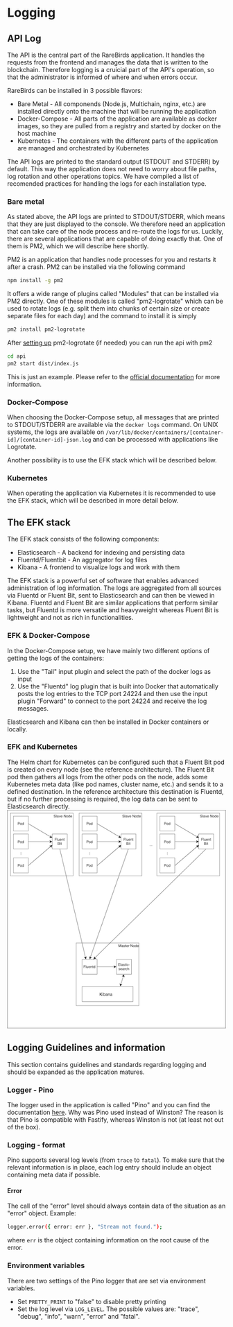 # Logging

## API Log 
The API is the central part of the RareBirds application. It handles the requests from the frontend and manages the data that is written to the blockchain. Therefore logging is a cruicial part of the API's operation, so that the administrator is informed of where and when errors occur. 

RareBirds can be installed in 3 possible flavors: 
* Bare Metal - All componends (Node.js, Multichain, nginx, etc.) are installed directly onto the machine that will be running the application
* Docker-Compose - All parts of the application are available as docker images, so they are pulled from a registry and started by docker on the host machine
* Kubernetes - The containers with the different parts of the application are managed and orchestrated by Kubernetes

The API logs are printed to the standard output (STDOUT and STDERR) by default. This way the application does not need to worry about file paths, log rotation and other operations topics. We have compiled a list of recomended practices for handling the logs for each installation type. 

### Bare metal 
As stated above, the API logs are printed to STDOUT/STDERR, which means that they are just displayed to the console. We therefore need an application that can take care of the node process and re-route the logs for us. Luckily, there are several applications that are capable of doing exactly that. One of them is PM2, which we will describe here shortly. 


PM2 is an application that handles node processes for you and restarts it after a crash. PM2 can be installed via the following command
```bash 
npm install -g pm2
```
It offers a wide range of plugins called "Modules" that can be installed via PM2 directly. One of these modules is called "pm2-logrotate" which can be used to rotate logs (e.g. split them into chunks of certain size or create separate files for each day) and the command to install it is simply 
```bash
pm2 install pm2-logrotate
```
After [setting up](https://github.com/keymetrics/pm2-logrotate) pm2-logrotate (if needed) you can run the api with pm2 
```bash
cd api
pm2 start dist/index.js
```
This is just an example. Please refer to the [official documentation](http://pm2.keymetrics.io/) for more information. 

### Docker-Compose
When choosing the Docker-Compose setup, all messages that are printed to STDOUT/STDERR are available via the `docker logs` command. On UNIX systems, the logs are available on `/var/lib/docker/containers/[container-id]/[container-id]-json.log` and can be processed with applications like Logrotate. 

Another possibility is to use the EFK stack which will be described below. 

### Kubernetes
When operating the application via Kubernetes it is recommended to use the EFK stack, which will be described in more detail below. 

## The EFK stack
The EFK stack consists of the following components: 
* Elasticsearch - A backend for indexing and persisting data
* Fluentd/Fluentbit - An aggregator for log files
* Kibana - A frontend to visualize logs and work with them 

The EFK stack is a powerful set of software that enables advanced administration of log information. The logs are aggregated from all sources via Fluentd or Fluent Bit, sent to Elasticsearch and can then be viewed in Kibana. Fluentd and Fluent Bit are similar applications that perform similar tasks, but Fluentd is more versatile and heavyweight whereas Fluent Bit is lightweight and not as rich in functionalities. 

### EFK & Docker-Compose
In the Docker-Compose setup, we have mainly two different options of getting the logs of the containers: 

1) Use the "Tail" input plugin and select the path of the docker logs as input
2) Use the "Fluentd" log plugin that is built into Docker that automatically posts the log entries to the TCP port 24224 and then use the input plugin "Forward" to connect to the port 24224 and receive the log messages. 

Elasticsearch and Kibana can then be installed in Docker containers or locally. 

### EFK and Kubernetes
The Helm chart for Kubernetes can be configured such that a Fluent Bit pod is created on every node (see the reference architecture). The Fluent Bit pod then gathers all logs from the other pods on the node, adds some Kubernetes meta data (like pod names, cluster name, etc.) and sends it to a defined destination. In the reference architecture this destination is Fluentd, but if no further processing is required, the log data can be sent to Elasticsearch directly. 
![Reference Architecture EFK stack](./fluentd_architecture.png)


## Logging Guidelines and information
This section contains guidelines and standards regarding logging and should be expanded as the application matures. 

### Logger - Pino 
The logger used in the application is called "Pino" and you can find the documentation [here](https://github.com/pinojs/pino). Why was Pino used instead of Winston? The reason is that Pino is compatible with Fastify, whereas Winston is not (at least not out of the box). 

### Logging - format
Pino supports several log levels (from `trace` to `fatal`). To make sure that the relevant information is in place, each log entry should include an object containing meta data if possible.

#### Error
The call of the "error" level should always contain data of the situation as an "error" object. Example: 
```bash
logger.error({ error: err }, "Stream not found.");
``` 
where `err` is the object containing information on the root cause of the error.


### Environment variables
There are two settings of the Pino logger that are set via environment variables. 
* Set `PRETTY_PRINT` to "false" to disable pretty printing 
* Set the log level via `LOG_LEVEL`. The possible values are: "trace", "debug", "info", "warn", "error" and "fatal".